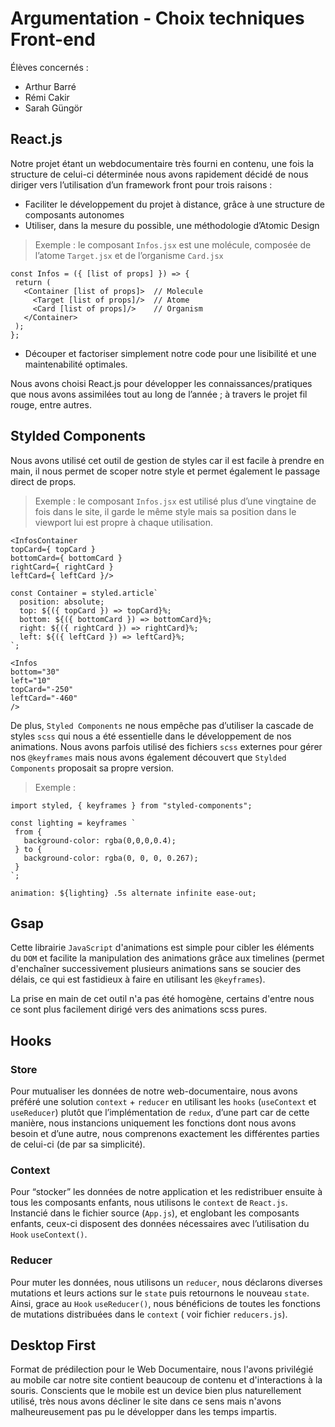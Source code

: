 # Argumentation - Choix techniques Front-end

Élèves concernés :
- Arthur Barré
- Rémi Cakir
- Sarah Güngör

## React.js

Notre projet étant un webdocumentaire très fourni en contenu, une fois la structure de celui-ci déterminée nous avons rapidement décidé de nous diriger vers l’utilisation d’un framework front pour trois raisons :

- Faciliter le développement du projet à distance, grâce à une structure de composants autonomes
- Utiliser, dans la mesure du possible, une méthodologie d’Atomic Design 
> Exemple :
> le composant `Infos.jsx` est une molécule, composée de l’atome `Target.jsx` et de l’organisme `Card.jsx`
```
const Infos = ({ [list of props] }) => {
 return (
   <Container [list of props]> 	// Molecule
     <Target [list of props]/> 	// Atome
     <Card [list of props]/> 	// Organism
   </Container>
 );
};
```

- Découper et factoriser simplement notre code pour une lisibilité et une maintenabilité optimales.

Nous avons choisi React.js pour développer les connaissances/pratiques que nous avons assimilées tout au long de l’année ; à travers le projet fil rouge, entre autres. 

## Stylded Components

Nous avons utilisé cet outil de gestion de styles car il est facile à prendre en main, il nous permet de scoper notre style et permet également le passage direct de props. 

> Exemple : le composant `Infos.jsx` est utilisé plus d’une vingtaine de fois dans le site, il garde le même style mais sa position dans le viewport lui est propre à chaque utilisation.

```
<InfosContainer
topCard={ topCard }
bottomCard={ bottomCard }
rightCard={ rightCard }
leftCard={ leftCard }/>
```

```
const Container = styled.article`
  position: absolute;
  top: ${({ topCard }) => topCard}%;
  bottom: ${({ bottomCard }) => bottomCard}%;
  right: ${({ rightCard }) => rightCard}%;
  left: ${({ leftCard }) => leftCard}%;
`;
```

```
<Infos
bottom="30"
left="10"
topCard="-250"
leftCard="-460"
/>
```

De plus, `Styled Components` ne nous empêche pas d’utiliser la cascade de styles `scss` qui nous a été essentielle dans le développement de nos animations. 
Nous avons parfois utilisé des fichiers `scss` externes pour gérer nos `@keyframes` mais nous avons également découvert que `Stylded Components` proposait sa propre version.

> Exemple : 

```
import styled, { keyframes } from "styled-components";
```

```
const lighting = keyframes `
 from {
   background-color: rgba(0,0,0,0.4);
 } to {
   background-color: rgba(0, 0, 0, 0.267);
 }
`;
```

```
animation: ${lighting} .5s alternate infinite ease-out;
```

## Gsap

Cette librairie `JavaScript` d'animations est simple pour cibler les éléments du `DOM` et facilite la manipulation des animations grâce aux timelines (permet d'enchaîner successivement plusieurs animations sans se soucier des délais, ce qui est fastidieux à faire en utilisant les `@keyframes`).

La prise en main de cet outil n'a pas été homogène, certains d'entre nous ce sont plus facilement dirigé vers des animations scss pures.

## Hooks

### Store

Pour mutualiser les données de notre web-documentaire, nous avons préféré une solution `context` + `reducer` en utilisant les `hooks` (`useContext` et `useReducer`) plutôt que l’implémentation de `redux`, d’une part car de cette manière, nous instancions uniquement les fonctions dont nous avons besoin et d’une autre, nous comprenons exactement les différentes parties de celui-ci (de par sa simplicité).

### Context 

Pour “stocker” les données de notre application et les redistribuer ensuite à tous les composants enfants, nous utilisons le `context` de `React.js`. Instancié dans le fichier  source (`App.js`), et englobant les composants enfants, ceux-ci disposent des données nécessaires avec l’utilisation du `Hook` `useContext()`.

### Reducer

Pour muter les données, nous utilisons un `reducer`, nous déclarons diverses mutations et leurs actions sur le `state` puis retournons le nouveau `state`.
Ainsi, grace au `Hook` `useReducer()`, nous bénéficions de toutes les fonctions de mutations distribuées dans le `context` ( voir fichier `reducers.js`).

## Desktop First 
Format de prédilection pour le Web Documentaire, nous l'avons privilégié au mobile car notre site contient beaucoup de contenu et d'interactions à la souris.
Conscients que le mobile est un device bien plus naturellement utilisé, très nous avons décliner le site dans ce sens mais n'avons malheureusement pas pu le développer dans les temps impartis. 